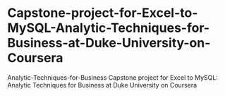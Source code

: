 # Capstone-project-for-Excel-to-MySQL-Analytic-Techniques-for-Business-at-Duke-University-on-Coursera
Analytic-Techniques-for-Business Capstone project for Excel to MySQL: Analytic Techniques for Business at Duke University on Coursera
